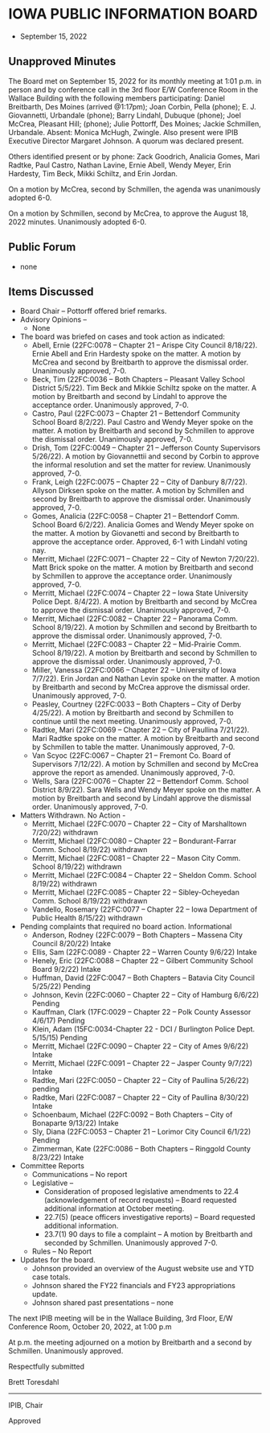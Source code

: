 # IOWA PUBLIC INFORMATION BOARD

- September 15, 2022

## Unapproved Minutes

The Board met on September 15, 2022 for its monthly meeting at 1:01 p.m. in person and by conference call in the 3rd floor E/W Conference Room in the Wallace Building with the following members participating: Daniel Breitbarth, Des Moines (arrived @1:17pm); Joan Corbin, Pella (phone); E. J. Giovannetti, Urbandale (phone); Barry Lindahl, Dubuque (phone); Joel McCrea, Pleasant Hill; (phone); Julie Pottorff, Des Moines; Jackie Schmillen, Urbandale. Absent: Monica McHugh, Zwingle. Also present were IPIB Executive Director Margaret Johnson. A quorum was declared present.

Others identified present or by phone: Zack Goodrich, Analicia Gomes, Mari Radtke, Paul Castro, Nathan Lavine, Ernie Abell, Wendy Meyer, Erin Hardesty, Tim Beck, Mikki Schiltz, and Erin Jordan.    

On a motion by McCrea, second by Schmillen, the agenda was unanimously adopted 6-0.

On a motion by Schmillen, second by McCrea, to approve the August 18, 2022 minutes. Unanimously adopted 6-0.

## Public Forum 

- none

## Items Discussed

- Board Chair 
    – Pottorff offered brief remarks.
- Advisory Opinions –
    - None
- The board was briefed on cases and took action as indicated: 
    - Abell, Ernie (22FC:0078 – Chapter 21 – Arispe City Council 8/18/22). Ernie Abell and Erin Hardesty spoke on the matter. A motion by McCrea and second by Breitbarth to approve the dismissal order.  Unanimously approved, 7-0.
    - Beck, Tim (22FC:0036 – Both Chapters – Pleasant Valley School District 5/5/22).  Tim Beck and Mikkie Schiltz spoke on the matter. A motion by Breitbarth and second by Lindahl to approve the acceptance order. Unanimously approved, 7-0.
    - Castro, Paul (22FC:0073 – Chapter 21 – Bettendorf Community School Board 8/2/22). Paul Castro and Wendy Meyer spoke on the matter. A motion by Breitbarth and second by Schmillen to approve the dismissal order. Unanimously approved, 7-0.
    - Drish, Tom (22FC:0049 – Chapter 21 – Jefferson County Supervisors 5/26/22).  A motion by Giovannettii and second by Corbin to approve the informal resolution and set the matter for review.  Unanimously approved, 7-0.
    - Frank, Leigh (22FC:0075 – Chapter 22 – City of Danbury 8/7/22). Allyson Dirksen spoke on the matter. A motion by Schmillen and second by Breitbarth to approve the dismissal order. Unanimously approved, 7-0.
    - Gomes, Analicia (22FC:0058 – Chapter 21 – Bettendorf Comm. School Board 6/2/22). Analicia Gomes and Wendy Meyer spoke on the matter. A motion by Giovanetti and second by Breitbarth to approve the acceptance order. Approved, 6-1 with Lindahl voting nay.
    - Merritt, Michael (22FC:0071 – Chapter 22 – City of Newton 7/20/22). Matt Brick spoke on the matter. A motion by Breitbarth and second by Schmillen to approve the acceptance order. Unanimously approved, 7-0.
    - Merritt, Michael (22FC:0074 – Chapter 22 – Iowa State University Police Dept. 8/4/22). A motion by Breitbarth and second by McCrea to approve the dismissal order. Unanimously approved, 7-0.
    - Merritt, Michael (22FC:0082 – Chapter 22 – Panorama Comm. School 8/19/22). A motion by Schmillen and second by Breitbarth to approve the dismissal order. Unanimously approved, 7-0.
    - Merritt, Michael (22FC:0083 – Chapter 22 – Mid-Prairie Comm. School 8/19/22). A motion by Breitbarth and second by Schmillen to approve the dismissal order. Unanimously approved, 7-0.
    - Miller, Vanessa (22FC:0066 – Chapter 22 – University of Iowa 7/7/22). Erin Jordan and Nathan Levin spoke on the matter. A motion by Breitbarth and second by McCrea approve the dismissal order. Unanimously approved, 7-0.
    - Peasley, Courtney (22FC:0033 – Both Chapters – City of Derby 4/25/22). A motion by Breitbarth and second by Schmillen to continue until the next meeting. Unanimously approved, 7-0.
    - Radtke, Mari (22FC:0069 – Chapter 22 – City of Paullina 7/21/22). Mari Radtke spoke on the matter. A motion by Breitbarth and second by Schmillen to table the matter. Unanimously approved, 7-0.
    - Van Scyoc (22FC:0067 – Chapter 21 – Fremont Co. Board of Supervisors 7/12/22). A motion by Schmillen and second by McCrea approve the report as amended. Unanimously approved, 7-0.
    - Wells, Sara (22FC:0076 – Chapter 22 – Bettendorf Comm. School District 8/9/22). Sara Wells and Wendy Meyer spoke on the matter. A motion by Breitbarth and second by Lindahl approve the dismissal order. Unanimously approved, 7-0.
- Matters Withdrawn. No Action -
    - Merritt, Michael (22FC:0070 – Chapter 22 – City of Marshalltown 7/20/22) withdrawn
    - Merritt, Michael (22FC:0080 – Chapter 22 – Bondurant-Farrar Comm. School 8/19/22) withdrawn
    - Merritt, Michael (22FC:0081 – Chapter 22 – Mason City Comm. School 8/19/22)  withdrawn
    - Merritt, Michael (22FC:0084 – Chapter 22 – Sheldon Comm. School 8/19/22)  withdrawn
    - Merritt, Michael (22FC:0085 – Chapter 22 – Sibley-Ocheyedan Comm. School 8/19/22) withdrawn
    - Vandello, Rosemary (22FC:0077 – Chapter 22 – Iowa Department of Public Health 8/15/22) withdrawn
- Pending complaints that required no board action.  Informational
    - Anderson, Rodney (22FC:0079 – Both Chapters – Massena City Council 8/20/22) Intake
    - Ellis, Sam (22FC:0089 - Chapter 22 – Warren County 9/6/22) Intake
    - Henely, Eric (22FC:0088 – Chapter 22 – Gilbert Community School Board 9/2/22) Intake
    - Huffman, David (22FC:0047 – Both Chapters – Batavia City Council 5/25/22) Pending
    - Johnson, Kevin (22FC:0060 – Chapter 22 – City of Hamburg 6/6/22) Pending
    - Kauffman, Clark (17FC:0029 – Chapter 22 – Polk County Assessor 4/6/17) Pending
    - Klein, Adam (15FC:0034-Chapter 22 - DCI / Burlington Police Dept. 5/15/15) Pending
    - Merritt, Michael (22FC:0090 – Chapter 22 – City of Ames 9/6/22) Intake
    - Merritt, Michael (22FC:0091 – Chapter 22 – Jasper County 9/7/22) Intake
    - Radtke, Mari (22FC:0050 – Chapter 22 – City of Paullina 5/26/22) pending
    - Radtke, Mari (22FC:0087 – Chapter 22 – City of Paullina 8/30/22) Intake
    - Schoenbaum, Michael (22FC:0092 – Both Chapters – City of Bonaparte 9/13/22) Intake
    - Sly, Diana (22FC:0053 – Chapter 21 – Lorimor City Council 6/1/22) Pending
    - Zimmerman, Kate (22FC:0086 – Both Chapters – Ringgold County 8/23/22) Intake
- Committee Reports
    - Communications 
        – No report
    - Legislative –
        - Consideration of proposed legislative amendments to 22.4 (acknowledgement of record requests) – Board requested additional information at October meeting.
        - 22.7(5) (peace officers investigative reports) – Board requested additional    information.
        - 23.7(1) 90 days to file a complaint – A motion by Breitbarth and seconded by Schmillen. Unanimously approved 7-0.
    - Rules – No Report
- Updates for the board.
    - Johnson provided an overview of the August website use and YTD case totals.
    - Johnson shared the FY22 financials and FY23 appropriations update.
    - Johnson shared past presentations – none                                                                                            

The next IPIB meeting will be in the Wallace Building, 3rd Floor, E/W Conference Room, October 20, 2022, at 1:00 p.m

At  p.m. the meeting adjourned on a motion by Breitbarth and a second by Schmillen.  Unanimously approved.                                                                                       

Respectfully submitted

Brett Toresdahl

__________________________

IPIB, Chair

Approved

